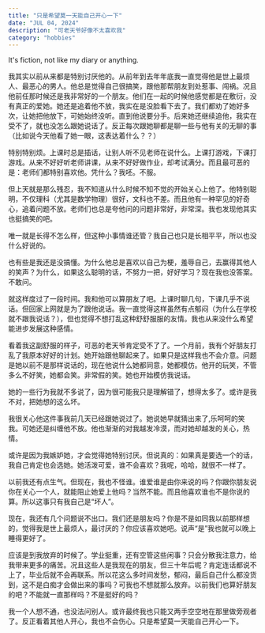 ```yaml
---
title: "只是希望莫一天能自己开心一下"
date: "JUL 04, 2024"
description: "可老天爷好像不太喜欢我"
category: "hobbies"
---
```


It's fiction, not like my diary or anything.

我其实以前从来都是特别讨厌他的。从前年到去年年底我一直觉得他是世上最烦人、最恶心的男人。他总是觉得自己很搞笑，跟他那帮朋友到处惹事、闯祸。况且他前任那时候还是我非常好的一个朋友。他们在一起的时候他感觉都是在敷衍，没有真正的爱她。她还是追着他不放，我实在是没脸看下去了。我们都劝了她好多次，让她把他放下，可她始终没听。直到他说要分手。后来她还继续追他，我实在受不了，就也没怎么跟她说话了。反正每次跟她聊都是聊一些与他有关的无聊的事（比如说今天他看了她一眼，这表达着什么？？）

特别特别烦。上课时总是插话，让别人听不见老师在说什么。上课打游戏，下课打游戏。从来不好好听老师讲课，从来不好好做作业，却考试满分。而且最可恶的是：老师们都特别喜欢他。凭什么？我呸。不服。

但上天就是那么残忍，我不知道从什么时候不知不觉的开始关心上他了。他特别聪明，不仅理科（尤其是数学物理）很好，文科也不差。而且他有一种罕见的好奇心，追着问题不放。老师们也总是夸他问的问题非常好，非常深。我也发现他其实也挺搞笑的吧。

唯一就是长得不怎么样，但这种小事情谁还管？我自己也只是长相平平，所以也没什么好说的。

也有些是我还是没搞懂。为什么他总是喜欢以自己为梗，羞辱自己，去赢得其他人的笑声？为什么，如果这么聪明的话，不努力一把，好好学习？现在我也没答案。不敢问。

就这样度过了一段时间。我和他可以算朋友了吧。上课时聊几句，下课几乎不说话。但回家上网就是为了跟他说话。我一直觉得这样虽然有点郁闷（为什么在学校就不跟我说话？），但也觉得不想打乱这种舒舒服服的友情。我也从来没什么希望能进步发展这种感情。

看着我这副舒服的样子，可恶的老天爷肯定受不了了。一个月前，我有个好朋友打乱了我原本好好的计划。她开始跟他聊起来了。如果只是这样我也不会介意。问题是她以前不是那样说话的，现在他说什么她都同意，她都模仿。他开的玩笑，不管多么不好笑，她都会笑。非常假的笑。她也开始模仿我说话。

她的一些行为我就不多说了，因为很可能我只是理解错了，想得太多了。或许是我不对，把她想的这么坏。

我很关心他这件事我前几天已经跟她说过了。她说她早就猜出来了,乐呵呵的笑我。可她还是纠缠他不放。他也渐渐的对我越发冷漠，而对她却越发的关心，热情。

或许是因为我嫉妒她，才会觉得她特别讨厌。但说真的：如果真是要选一个的话，我自己肯定也会选她。她活泼可爱，谁不会喜欢？我呢，哈哈，就很不一样了。

以前我还有点生气。但现在，我也不怪谁。谁爱谁是由你来说的吗？你跟你朋友说你在关心一个人，就能阻止她爱上他吗？当然不能。而且他喜欢谁也不是你说的算。所以这事只有我自己是“坏人”。

现在，我还有几个问题说不出口。我们还是朋友吗？你是不是如同我以前那样想的，觉得我是世上最烦人，最讨厌的？你应该喜欢她吧。说声“是”我也就可以晚上睡得更好了。

应该是到我放弃的时候了。学业挺重，还有空管这些闲事？只会分散我注意力，给我带来更多的痛苦。况且这些人是我现在的朋友，但三十年后呢？肯定连话都说不上了，毕业后就不会再联系。所以花这么多时间发愁，郁闷，最后自己什么都没货到，这不是白痴才会做出来的事吗？可我也不想就那么放弃。以前我们也算好朋友的吧？不能就一直那样吗？不是挺好的吗？

我一个人想不通，也没法问别人。或许最终我也只能又两手空空地在那里做旁观者了。反正看着其他人开心，我也不会伤心。只是希望莫一天能自己开心一下。
